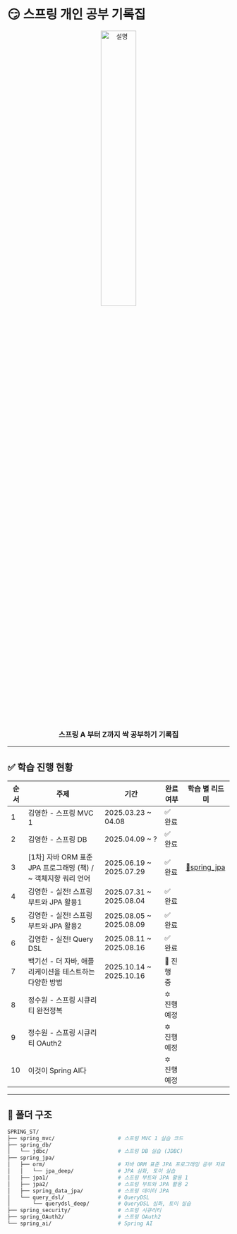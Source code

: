 # 😏 스프링 개인 공부 기록집

<p align="center">
  <img src="https://github.com/user-attachments/assets/cd450c9f-3913-4bf2-acec-21dcef987171" width="40%" alt="설명">
</p>

<h3 align="center">
  스프링 A 부터 Z까지 싹 공부하기 기록집
</h3>

---

## ✅ 학습 진행 현황

| 순서 | 주제                                          | 기간                      | 완료 여부    | 학습 별 리드미 |
|----|---------------------------------------------|-------------------------|----------|-----------|
| 1  | 김영한 - 스프링 MVC 1                             | 2025.03.23 ~ 04.08      | ✅ 완료     |  |
| 2  | 김영한 - 스프링 DB                                | 2025.04.09 ~ ?          | ✅ 완료     |  |
| 3  | [1차] 자바 ORM 표준 JPA 프로그래밍 (책) / ~ 객체지향 쿼리 언어 | 2025.06.19 ~ 2025.07.29 | ✅ 완료     | [🔗spring_jpa](https://github.com/sunJ0120/SPRING_ST/blob/main/spring_jpa/ex1-hello-jpa/README.md) |
| 4  | 김영한 - 실전! 스프링 부트와 JPA 활용1                   | 2025.07.31 ~ 2025.08.04 | ✅ 완료     |  |
| 5  | 김영한 - 실전! 스프링 부트와 JPA 활용2                   | 2025.08.05 ~ 2025.08.09 | ✅ 완료     |  |
| 6  | 김영한 - 실전! Query DSL                         | 2025.08.11 ~ 2025.08.16 | ✅ 완료     |  |
| 7  | 백기선 - 더 자바, 애플리케이션을 테스트하는 다양한 방법  | 2025.10.14 ~ 2025.10.16 | 🔁 진행 중  |  |
| 8  | 정수원 - 스프링 시큐리티 완전정복                         |                         | ✡️ 진행 예정 |  |
| 9  | 정수원 - 스프링 시큐리티 OAuth2                       |                         | ✡️ 진행 예정 |  |
| 10 | 이것이 Spring AI다                              |                         | ✡️ 진행 예정 |  |

---

## 📁 폴더 구조

```bash
SPRING_ST/
├── spring_mvc/                    # 스프링 MVC 1 실습 코드
├── spring_db/
│   └── jdbc/                      # 스프링 DB 실습 (JDBC)
├── spring_jpa/
│   ├── orm/                       # 자바 ORM 표준 JPA 프로그래밍 공부 자료
│   │   └── jpa_deep/              # JPA 심화, 토이 실습
│   ├── jpa1/                      # 스프링 부트와 JPA 활용 1
│   ├── jpa2/                      # 스프링 부트와 JPA 활용 2
│   ├── spring_data_jpa/           # 스프링 데이터 JPA
│   └── query_dsl/                 # QueryDSL
│       └── querydsl_deep/         # QueryDSL 심화, 토이 실습
├── spring_security/               # 스프링 시큐리티
├── spring_OAuth2/                 # 스프링 OAuth2
└── spring_ai/                     # Spring AI
```
